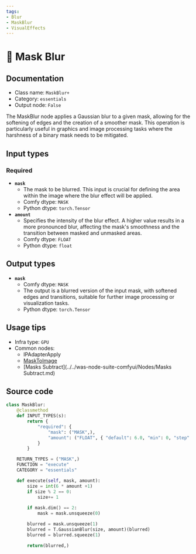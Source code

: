 ```yaml
---
tags:
- Blur
- MaskBlur
- VisualEffects
---
```


# 🔧 Mask Blur
## Documentation
- Class name: `MaskBlur+`
- Category: `essentials`
- Output node: `False`

The MaskBlur node applies a Gaussian blur to a given mask, allowing for the softening of edges and the creation of a smoother mask. This operation is particularly useful in graphics and image processing tasks where the harshness of a binary mask needs to be mitigated.
## Input types
### Required
- **`mask`**
    - The mask to be blurred. This input is crucial for defining the area within the image where the blur effect will be applied.
    - Comfy dtype: `MASK`
    - Python dtype: `torch.Tensor`
- **`amount`**
    - Specifies the intensity of the blur effect. A higher value results in a more pronounced blur, affecting the mask's smoothness and the transition between masked and unmasked areas.
    - Comfy dtype: `FLOAT`
    - Python dtype: `float`
## Output types
- **`mask`**
    - Comfy dtype: `MASK`
    - The output is a blurred version of the input mask, with softened edges and transitions, suitable for further image processing or visualization tasks.
    - Python dtype: `torch.Tensor`
## Usage tips
- Infra type: `GPU`
- Common nodes:
    - IPAdapterApply
    - [MaskToImage](../../Comfy/Nodes/MaskToImage.md)
    - [Masks Subtract](../../was-node-suite-comfyui/Nodes/Masks Subtract.md)



## Source code
```python
class MaskBlur:
    @classmethod
    def INPUT_TYPES(s):
        return {
            "required": {
                "mask": ("MASK",),
                "amount": ("FLOAT", { "default": 6.0, "min": 0, "step": 0.5, }),
            }
        }

    RETURN_TYPES = ("MASK",)
    FUNCTION = "execute"
    CATEGORY = "essentials"

    def execute(self, mask, amount):
        size = int(6 * amount +1)
        if size % 2 == 0:
            size+= 1
        
        if mask.dim() == 2:
            mask = mask.unsqueeze(0)

        blurred = mask.unsqueeze(1)
        blurred = T.GaussianBlur(size, amount)(blurred)
        blurred = blurred.squeeze(1)

        return(blurred,)

```
